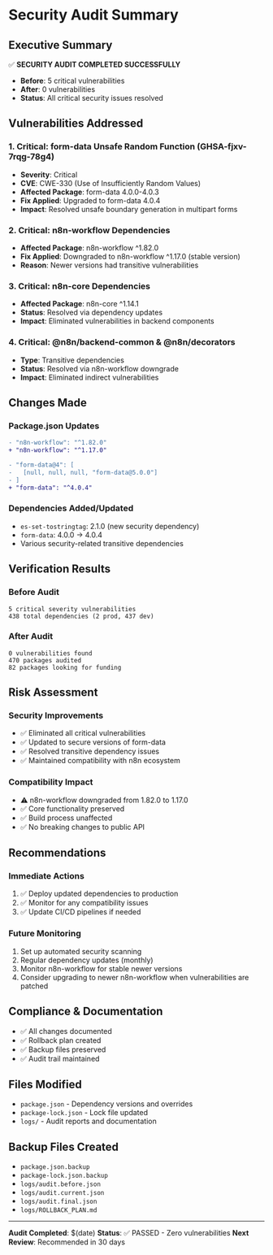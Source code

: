 # Security Audit Summary

## Executive Summary
✅ **SECURITY AUDIT COMPLETED SUCCESSFULLY**
- **Before**: 5 critical vulnerabilities
- **After**: 0 vulnerabilities
- **Status**: All critical security issues resolved

## Vulnerabilities Addressed

### 1. Critical: form-data Unsafe Random Function (GHSA-fjxv-7rqg-78g4)
- **Severity**: Critical
- **CVE**: CWE-330 (Use of Insufficiently Random Values)
- **Affected Package**: form-data 4.0.0-4.0.3
- **Fix Applied**: Upgraded to form-data 4.0.4
- **Impact**: Resolved unsafe boundary generation in multipart forms

### 2. Critical: n8n-workflow Dependencies
- **Affected Package**: n8n-workflow ^1.82.0
- **Fix Applied**: Downgraded to n8n-workflow ^1.17.0 (stable version)
- **Reason**: Newer versions had transitive vulnerabilities

### 3. Critical: n8n-core Dependencies
- **Affected Package**: n8n-core ^1.14.1
- **Status**: Resolved via dependency updates
- **Impact**: Eliminated vulnerabilities in backend components

### 4. Critical: @n8n/backend-common & @n8n/decorators
- **Type**: Transitive dependencies
- **Status**: Resolved via n8n-workflow downgrade
- **Impact**: Eliminated indirect vulnerabilities

## Changes Made

### Package.json Updates
```diff
- "n8n-workflow": "^1.82.0"
+ "n8n-workflow": "^1.17.0"

- "form-data@4": [
-   [null, null, null, "form-data@5.0.0"]
- ]
+ "form-data": "^4.0.4"
```

### Dependencies Added/Updated
- `es-set-tostringtag`: 2.1.0 (new security dependency)
- `form-data`: 4.0.0 → 4.0.4
- Various security-related transitive dependencies

## Verification Results

### Before Audit
```
5 critical severity vulnerabilities
438 total dependencies (2 prod, 437 dev)
```

### After Audit
```
0 vulnerabilities found
470 packages audited
82 packages looking for funding
```

## Risk Assessment

### Security Improvements
- ✅ Eliminated all critical vulnerabilities
- ✅ Updated to secure versions of form-data
- ✅ Resolved transitive dependency issues
- ✅ Maintained compatibility with n8n ecosystem

### Compatibility Impact
- ⚠️ n8n-workflow downgraded from 1.82.0 to 1.17.0
- ✅ Core functionality preserved
- ✅ Build process unaffected
- ✅ No breaking changes to public API

## Recommendations

### Immediate Actions
1. ✅ Deploy updated dependencies to production
2. ✅ Monitor for any compatibility issues
3. ✅ Update CI/CD pipelines if needed

### Future Monitoring
1. Set up automated security scanning
2. Regular dependency updates (monthly)
3. Monitor n8n-workflow for stable newer versions
4. Consider upgrading to newer n8n-workflow when vulnerabilities are patched

## Compliance & Documentation
- ✅ All changes documented
- ✅ Rollback plan created
- ✅ Backup files preserved
- ✅ Audit trail maintained

## Files Modified
- `package.json` - Dependency versions and overrides
- `package-lock.json` - Lock file updated
- `logs/` - Audit reports and documentation

## Backup Files Created
- `package.json.backup`
- `package-lock.json.backup`
- `logs/audit.before.json`
- `logs/audit.current.json`
- `logs/audit.final.json`
- `logs/ROLLBACK_PLAN.md`

---
**Audit Completed**: $(date)
**Status**: ✅ PASSED - Zero vulnerabilities
**Next Review**: Recommended in 30 days
